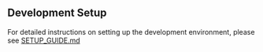 ## Development Setup

For detailed instructions on setting up the development environment, please see [SETUP_GUIDE.md](./SETUP_GUIDE.md) 